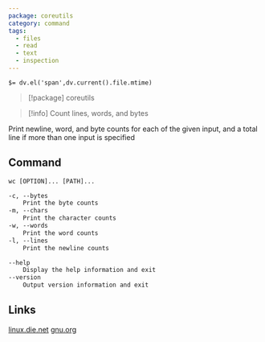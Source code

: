 ```yaml
---
package: coreutils
category: command
tags:
  - files
  - read
  - text
  - inspection
---
```


`$= dv.el('span',dv.current().file.mtime)`
> [!package] coreutils

> [!info] Count lines, words, and bytes

Print newline, word, and byte counts for each of the given input, and a total line if more than one input is specified

## Command
```txt
wc [OPTION]... [PATH]...

-c, --bytes
	Print the byte counts
-m, --chars
	Print the character counts
-w, --words
	Print the word counts
-l, --lines
	Print the newline counts

--help
	Display the help information and exit 
--version
	Output version information and exit
```

## Links
[linux.die.net](https://linux.die.net/man/1/wc)
[gnu.org](https://www.gnu.org/software/coreutils/manual/html_node/wc-invocation.html#wc-invocation)
